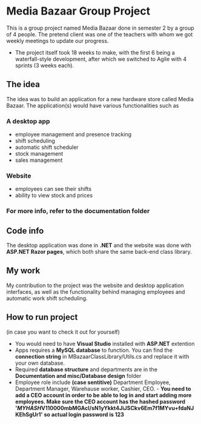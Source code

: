 # Media Bazaar Group Project
This is a group project named Media Bazaar done in semester 2 by a group of 4 people.
The pretend client was one of the teachers with whom we got weekly meetings to update our progress.
- The project itself took 18 weeks to make, with the first 6 being a waterfall-style development, after which we switched to Agile with 4 sprints (3 weeks each).

## The idea
The idea was to build an application for a new hardware store called Media Bazaar. The application(s) would have various functionalities such as
### A desktop app
- employee management and presence tracking
- shift scheduling
- automatic shift scheduler
- stock management
- sales management
### Website
- employees can see their shifts
- ability to view stock and prices
### For more info, refer to the documentation folder

## Code info
The desktop application was done in **.NET** and the website was done with **ASP.NET Razor pages**, which both share the same back-end class library.

## My work
My contribution to the project was the website and desktop application interfaces, as well as the functionality behind managing employees and automatic work shift scheduling.

## How to run project
(in case you want to check it out for yourself)
- You would need to have **Visual Studio** installed with **ASP.NET** extention
- Apps requires a **MySQL database** to function. You can find the **connection string** in MBazaarClassLibrary/Utils.cs and replace it with your own database.
- Required **database structure** and departments are in the **Documentation and misc/Database design** folder
- Employee role include **(case sentitive)** Department Employee, Department Manager, Warehause worker, Cashier, CEO. - **You need to add a CEO account in order to be able to log in and start adding more employees. Make sure the CEO account has the hashed password '$MYHASH$V1$10000$mbMGAcI/sN1yYkkt4JiJSCkv6Em7f1MYvu+fdaNJKEhSgUr1' so actual login password is 123**